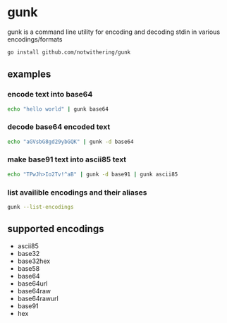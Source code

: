 # gunk

gunk is a command line utility for encoding and decoding stdin in various encodings/formats

```bash
go install github.com/notwithering/gunk
```

## examples

### encode text into base64

```bash
echo "hello world" | gunk base64
```

### decode base64 encoded text

```bash
echo "aGVsbG8gd29ybGQK" | gunk -d base64
```

### make base91 text into ascii85 text

```bash
echo "TPwJh>Io2Tv!^aB" | gunk -d base91 | gunk ascii85
```

### list availible encodings and their aliases

```bash
gunk --list-encodings
```

## supported encodings

- ascii85
- base32
- base32hex
- base58
- base64
- base64url
- base64raw
- base64rawurl
- base91
- hex
